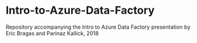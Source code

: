 # Intro-to-Azure-Data-Factory
Repository accompanying the Intro to Azure Data Factory presentation by Eric Bragas and Parinaz Kallick, 2018
